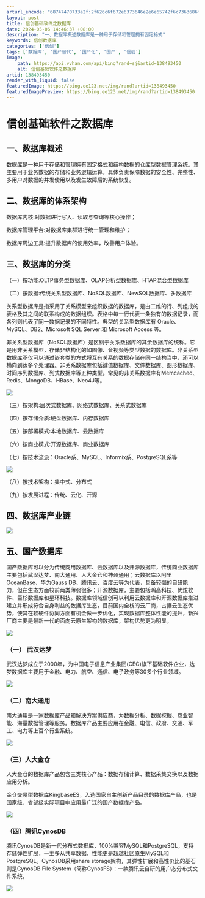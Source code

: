 ```yaml
---
arturl_encode: "68747470733a2f:2f626c6f672e6373646e2e6e65742f6c7363686f753532302f:61727469636c652f64657461696c732f313338343933343530"
layout: post
title: 信创基础软件之数据库
date: 2024-05-06 14:46:37 +08:00
description: "一、数据库概述数据库是一种用于存储和管理拥有固定格式"
keywords: 信创数据库
categories: ['信创']
tags: ['数据库', '国产替代', '国产化', '国产', '信创']
image:
    path: https://api.vvhan.com/api/bing?rand=sj&artid=138493450
    alt: 信创基础软件之数据库
artid: 138493450
render_with_liquid: false
featuredImage: https://bing.ee123.net/img/rand?artid=138493450
featuredImagePreview: https://bing.ee123.net/img/rand?artid=138493450
---
```


# 信创基础软件之数据库

## 一、数据库概述

数据库是一种用于存储和管理拥有固定格式和结构数据的仓库型数据管理系统。其主要用于业务数据的存储和业务逻辑运算，具体负责保障数据的安全性、完整性、多用户对数据的并发使用以及发生故障后的系统恢复。

## 二、数据库的体系架构

数据库内核:对数据进行写入、读取与查询等核心操作；

数据库管理平台:对数据库集群进行统一管理和维护；

数据库周边工具:提升数据库的使用效率，改善用户体验。

## 三、数据库的分类

（一）按功能:OLTP事务型数据库、OLAP分析型数据库、HTAP混合型数据库

（二）按数据:传统关系型数据库、NoSQL数据库、NewSQL数据库、多数据库

关系型数据库是指采用了关系模型来组织数据的数据库，是由二维的行、列组成的表格及其之间的联系构成的数据组织。表格中每一行代表一条独有的数据记录，而各列则代表了同一数据记录的不同特性。典型的关系型数据库有 Oracle、MySQL、DB2、Microsoft SQL Server 和 Microsoft Access 等。

非关系型数据库（NoSQL数据库）是区别于关系数据库的其余数据库的统称。它是用非关系模型，存储非结构化的如图像、音视频等类型数据的数据库。非关系型数据库不仅可以通过嵌套类的方式将互有关系的数据存储在同一结构当中，还可以横向到达多个处理器。非关系数据库包括键值数据库、文件数据库、图形数据库、时间序列数据库、列式数据库等五种类型。常见的非关系数据库有Memcached、 Redis、MongoDB、HBase、Neo4J等。

![](https://i-blog.csdnimg.cn/blog_migrate/f14cbf3d2c501cc478029ba4b68fbb57.png)

（三）按架构:层次式数据库、网络式数据库、关系式数据库

（四）按存储介质:硬盘数据库、内存数据库

（五）按部署模式:本地数据库、云数据库

（六）按商业模式:开源数据库、商业数据库

（七）按技术流派：Oracle系、MySQL、Informix系、PostgreSQL系等

![](https://i-blog.csdnimg.cn/blog_migrate/852ddd0a6ed15a48c3082b5750c79dba.png)

（八）按技术架构：集中式、分布式

（九）按发展进程：传统、云化、开源

## 四、数据库产业链

![](https://i-blog.csdnimg.cn/blog_migrate/9fb7581f150b76fdac8259ff80374a9b.png)

## 五、国产数据库

国产数据库可以分为传统商用数据库、云数据库以及开源数据库，传统商业数据库主要包括武汉达梦、南大通用、人大金仓和神州通用；云数据库以阿里OceanBase、华为Gauss DB、腾讯云、百度云等为代表，具备较强的自研能力，但在生态方面较前两类薄弱很多；开源数据库，主要包括瀚高科技、优炫软件、巨杉数据库和星环科技。数据库领域信创可以利用云数据库和开源数据库推进建立并形成符合自身利益的数据库生态，目前国内全栈的云厂商，占据云生态优势，使其在软硬件协同方面有机会做一步优化，实现数据库整体性能的提升，新兴厂商主要是最新一代的面向云原生架构的数据库，架构优势更为明显。

![](https://i-blog.csdnimg.cn/blog_migrate/17c255f777293e363b7d90fc312cedd9.png)

### （一） 武汉达梦

武汉达梦成立于2000年，为中国电子信息产业集团(CEC)旗下基础软件企业，达梦数据库主要用于金融、电力、航空、通信、电子政务等30多个行业领域。

![](https://i-blog.csdnimg.cn/blog_migrate/53361f1bb72bca58daad2889506f08ee.png)

### （二）南大通用

南大通用是一家数据库产品和解决方案供应商，为数据分析、数据挖掘、商业智能、海量数据管理等服务。数据库产品主要应用在金融、电信、政府、交通、军工、电力等上百个行业系统。

![](https://i-blog.csdnimg.cn/blog_migrate/fd7c1e4ad7654bd40e8ebfdc31eabe08.png)

### （三）人大金仓

人大金仓的数据库产品包含三类核心产品：数据存储计算、数据采集交换以及数据应用分析。

金仓交易型数据库KingbaseES，入选国家自主创新产品目录的数据库产品，也是国家级、省部级实际项目中应用最广泛的国产数据库产品。

![](https://i-blog.csdnimg.cn/blog_migrate/ea5c4e7c7c7f1350b1921d224a356e41.png)

### （四）腾讯CynosDB

腾讯CynosDB是新一代分布式数据库，100%兼容MySQL和PostgreSQL，支持存储弹性扩展，一主多从共享数据，性能更是超越社区原生MySQL和PostgreSQL。CynosDB采用share storage架构，其弹性扩展和高性价比的基石则是CynosDB File System（简称CynosFS）：一款腾讯云自研的用户态分布式文件系统。

![](https://i-blog.csdnimg.cn/blog_migrate/880d848115ade712f87c5d1318119703.png)

##